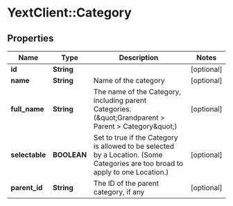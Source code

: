# YextClient::Category

## Properties
Name | Type | Description | Notes
------------ | ------------- | ------------- | -------------
**id** | **String** |  | [optional] 
**name** | **String** | Name of the category | [optional] 
**full_name** | **String** | The name of the Category, including parent Categories. (\&quot;Grandparent &gt; Parent &gt; Category\&quot;) | [optional] 
**selectable** | **BOOLEAN** | Set to true if the Category is allowed to be selected by a Location. (Some Categories are too broad to apply to one Location.) | [optional] 
**parent_id** | **String** | The ID of the parent category, if any | [optional] 


